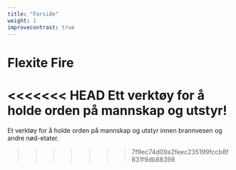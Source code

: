 ```yaml
---
title: "Forside"
weight: 1
improvecontrast: true
---
```


# Flexite Fire

<<<<<<< HEAD
Ett verktøy for å holde orden på mannskap og utstyr!
=======
Et verktøy for å holde orden på mannskap og utstyr innen brannvesen og andre nød-etater.
>>>>>>> 7f9ec74d09a2feec235199fccb8f831f9db88398

